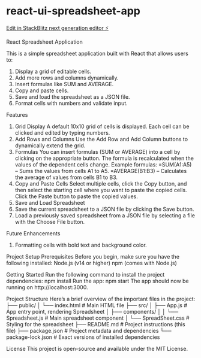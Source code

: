 # react-ui-spreadsheet-app

[Edit in StackBlitz next generation editor ⚡️](https://stackblitz.com/~/github.com/dhakary/react-ui-spreadsheet-app)

React Spreadsheet Application

This is a simple spreadsheet application built with React that allows users to:
1. Display a grid of editable cells.
2. Add more rows and columns dynamically.
3. Insert formulas like SUM and AVERAGE.
4. Copy and paste cells.
5. Save and load the spreadsheet as a JSON file.
6. Format cells with numbers and validate input.

Features
1. Grid Display
    A default 10x10 grid of cells is displayed.
    Each cell can be clicked and edited by typing numbers.
2. Add Rows and Columns
    Use the Add Row and Add Column buttons to dynamically extend the grid.
3. Formulas
    You can insert formulas (SUM or AVERAGE) into a cell by clicking on the appropriate button.
    The formula is recalculated when the values of the dependent cells change.
    Example formulas:
    =SUM(A1:A5) – Sums the values from cells A1 to A5.
    =AVERAGE(B1:B3) – Calculates the average of values from cells B1 to B3.
4. Copy and Paste Cells
    Select multiple cells, click the Copy button, and then select the starting cell where you want to paste the copied cells. Click the Paste button to paste the copied values.
5. Save and Load Spreadsheet
6. Save the current spreadsheet to a JSON file by clicking the Save button.
7. Load a previously saved spreadsheet from a JSON file by selecting a file with the Choose File button.

Future Enhancements
1. Formatting cells with bold text and background color.

Project Setup
Prerequisites
Before you begin, make sure you have the following installed:
Node.js (v14 or higher)
npm (comes with Node.js)

Getting Started
Run the following command to install the project dependencies: npm install
Run the app:
npm start
The app should now be running on http://localhost:3000.

Project Structure
Here’s a brief overview of the important files in the project:
├── public/
│ └── index.html # Main HTML file
├── src/
│ ├── App.js # App entry point, rendering Spreadsheet
│ ├── components/
│ │ └── Spreadsheet.js # Main spreadsheet component
│ └── SpreadSheet.css # Styling for the spreadsheet
├── README.md # Project instructions (this file)
├── package.json # Project metadata and dependencies
└── package-lock.json # Exact versions of installed dependencies

License
This project is open-source and available under the MIT License.
